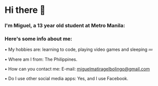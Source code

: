 # Hi there 👋 #

### I'm Miguel, a 13 year old student at Metro Manila: 
### Here's some info about me:

• My hobbies are: learning to code, playing video games and sleeping 💤

• Where am I from: The Philippines.

• How can you contact me: E-mail: miguelmatiragelbolingo@gmail.com

• Do I use other social media apps: Yes, and I use Facebook.
